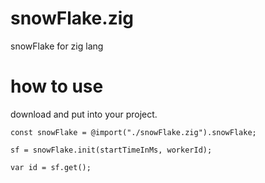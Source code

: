 # snowFlake.zig
snowFlake for zig lang

# how to use
download and put into your project.  
```
const snowFlake = @import("./snowFlake.zig").snowFlake;

sf = snowFlake.init(startTimeInMs, workerId);  

var id = sf.get();  

```
